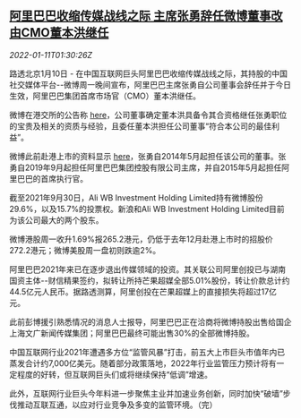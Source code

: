 <!--1641866462000-->
[阿里巴巴收缩传媒战线之际 主席张勇辞任微博董事改由CMO董本洪继任](https://cn.reuters.com/article/alibaba-weibo-daniel-resign-0111-idCNKBS2JL04B)
------

<div><i>2022-01-11T01:30:26Z</i></div><p>路透北京1月10日 - 在中国互联网巨头阿里巴巴收缩传媒战线之际，其持股的中国社交媒体平台--微博周一晚间宣布，阿里巴巴主席张勇自公司董事会辞任并于今日生效，阿里巴巴集团首席市场官（CMO）董本洪继任。</p><p>微博在港交所的公告称 <a href="https://www1.hkexnews.hk/listedco/listconews/sehk/2022/0110/2022011001129_c.pdf">here</a>，公司董事确定董本洪具备令其合资格继任张勇职位的宝贵及相关的资质与经验，且委任董本洪担任公司董事“符合本公司的最佳利益”。</p><p>微博此前赴港上市的资料显示 <a href="https://www1.hkexnews.hk/listedco/listconews/sehk/2021/1208/sehk21111800895_c.pdf">here</a>，张勇自2014年5月起担任该公司的董事。张勇自2019年9月起担任阿里巴巴集团控股有限公司主席，并自2015年5月起担任阿里巴巴的首席执行官。</p><p>截至2021年9月30日，Ali WB Investment Holding Limited持有微博股份29.6%，以及15.7%的投票权。新浪和Ali WB Investment Holding Limited目前为该公司最大的两个股东。</p><p>微博港股周一收升1.69%报265.2港元，仍低于去年12月赴港上市时的招股价272.2港元；微博美股周一盘初则跌逾2%。</p><p>阿里巴巴2021年来已在逐步退出传媒领域的投资。其关联公司阿里创投已与湖南国资主体--财信精果签约，拟转让所持芒果超媒全部5.01%股份，转让价款总计约44.5亿元人民币。据路透测算，阿里创投在芒果超媒上的直接损失将超过17亿元。</p><p>此前彭博援引熟悉情况的消息人士报导，阿里巴巴正在洽商将微博持股出售给国企上海文广新闻传媒集团；阿里巴巴最终可能出售30%的全部微博持股。</p><p>中国互联网行业2021年遭遇多方位“监管风暴”打击，前五大上市巨头市值年内已蒸发合计约7,000亿美元。随着部分政策落地，2022年行业监管压力预计将有一定程度的好转，但互联网巨头们或将继续保持“低调”增速。</p><p>此外，互联网行业巨头今年料进一步聚焦主业并加速业务创新，同时加快“破墙”步伐推动互联互通，以应对行业竞争及多变的监管环境。（完）</p>
